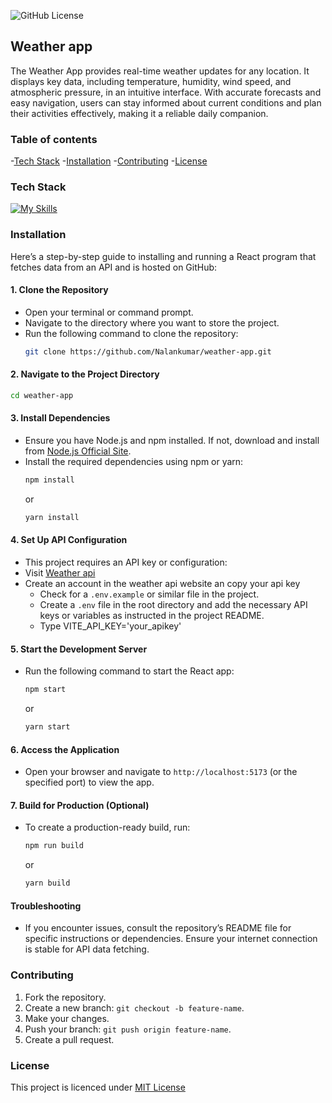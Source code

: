 ![GitHub License](https://img.shields.io/github/license/Nalankumar/weather-app)

## Weather app
The Weather App provides real-time weather updates for any location. It displays key data, including temperature, humidity, wind speed, and atmospheric pressure, in an intuitive interface. With accurate forecasts and easy navigation, users can stay informed about current conditions and plan their activities effectively, making it a reliable daily companion.

### Table of contents
-[Tech Stack](#tech-stack)
-[Installation](#installation)
-[Contributing](#contributing)
-[License](#license)

### Tech Stack
[![My Skills](https://skillicons.dev/icons?i=react,tailwind,vite)](https://skillicons.dev)

### Installation
Here’s a step-by-step guide to installing and running a React program that fetches data from an API and is hosted on GitHub:

#### 1. **Clone the Repository**
   - Open your terminal or command prompt.
   - Navigate to the directory where you want to store the project.
   - Run the following command to clone the repository:
     ```bash
     git clone https://github.com/Nalankumar/weather-app.git
     ```

#### 2. **Navigate to the Project Directory**
   ```bash
   cd weather-app
   ```

#### 3. **Install Dependencies**
   - Ensure you have Node.js and npm installed. If not, download and install from [Node.js Official Site](https://nodejs.org/).
   - Install the required dependencies using npm or yarn:
     ```bash
     npm install
     ```
     or
     ```bash
     yarn install
     ```

#### 4. **Set Up API Configuration**
   - This project requires an API key or configuration:
   - Visit [Weather api](https://www.weatherapi.com/)
   - Create an account in the weather api website an copy your api key
     - Check for a `.env.example` or similar file in the project.
     - Create a `.env` file in the root directory and add the necessary API keys or variables as instructed in the project README.
     - Type VITE_API_KEY='your_apikey'

#### 5. **Start the Development Server**
   - Run the following command to start the React app:
     ```bash
     npm start
     ```
     or
     ```bash
     yarn start
     ```

#### 6. **Access the Application**
   - Open your browser and navigate to `http://localhost:5173` (or the specified port) to view the app.

#### 7. **Build for Production (Optional)**
   - To create a production-ready build, run:
     ```bash
     npm run build
     ```
     or
     ```bash
     yarn build
     ```

#### Troubleshooting
- If you encounter issues, consult the repository’s README file for specific instructions or dependencies. Ensure your internet connection is stable for API data fetching.

### Contributing
1. Fork the repository.
2. Create a new branch: `git checkout -b feature-name`.
3. Make your changes.
4. Push your branch: `git push origin feature-name`.
5. Create a pull request.

### License 
This project is licenced under [MIT License](LICENSE)